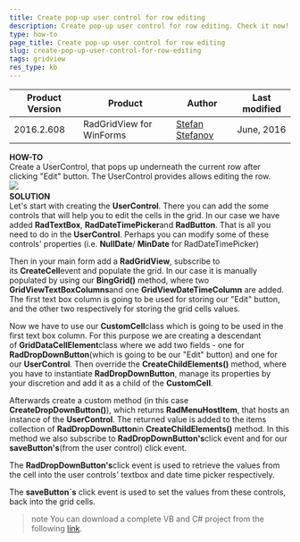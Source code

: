 ```yaml
---
title: Create pop-up user control for row editing
description: Create pop-up user control for row editing. Check it now!
type: how-to
page_title: Create pop-up user control for row editing
slug: create-pop-up-user-control-for-row-editing
tags: gridview
res_type: kb
---
```


|Product Version|Product|Author|Last modified|
|----|----|----|----|
|2016.2.608|RadGridView for WinForms|[Stefan Stefanov](https://www.telerik.com/blogs/author/stefan-stefanov)|June, 2016|

  
**HOW-TO**  
Create a UserControl, that pops up underneath the current row after clicking "Edit" button. The UserControl provides allows editing the row.  
![](Images/GridCustomRowForEditing.png)
    
**SOLUTION**  
Let's start with creating the **UserControl**. There you can add the some controls that will help you to edit the cells in the grid. In our case we have added **RadTextBox**, **RadDateTimePicker**and **RadButton**. That is all you need to do in the **UserControl**. Perhaps you can modify some of these controls' properties (i.e. **NullDate**/ **MinDate** for RadDateTimePicker)  
  
Then in your main form add a **RadGridView**, subscribe to its **CreateCell**event and populate the grid. In our case it is manually populated by using our **BingGrid()** method, where two **GridViewTextBoxColumns**and one **GridViewDateTimeColumn** are added. The first text box column is going to be used for storing our "Edit" button, and the other two respectively for storing the grid cells values.  
  
Now we have to use our **CustomCell**class which is going to be used in the first text box column. For this purpose we are creating a descendant of **GridDataCellElement**class where we add two fields - one for **RadDropDownButton**(which is going to be our "Edit" button) and one for our **UserControl**. Then override the **CreateChildElements()** method, where you have to instantiate **RadDropDownButton**, manage its properties by your discretion and add it as a child of the **CustomCell**.   
  
Afterwards create a custom method (in this case **CreateDropDownButton()**), which returns **RadMenuHostItem**, that hosts an instance of the **UserControl**. The returned value is added to the items collection of **RadDropDownButton**in **CreateChildElements()** method. In this method we also subscribe to **RadDropDownButton's**click event and for our **saveButton's**(from the user control) click event.   
  
The **RadDropDownButton's**click event is used to retrieve the values from the cell into the user controls' textbox and date time picker respectively.  
  
The **saveButton`s** click event is used to set the values from these controls, back into the grid cells.  

>note You can download a complete VB and C# project from the following [link](https://github.com/telerik/winforms-sdk/tree/master/GridView/EditRowInACustomForm).
  

